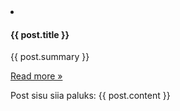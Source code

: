 <li>
		<h4>{{ post.title }}</h4>
		<p>{{ post.summary }}</p>
		<a href="{{ post.url }}">Read more &raquo;</a>
		<p>Post sisu siia paluks: {{ post.content }}</p>
</li>
